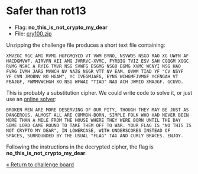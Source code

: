 Safer than rot13
================

* Flag: **no_this_is_not_crypto_my_dear**
* File: [cry100.zip](data/cry100.zip "cry100.zip")

Unzipping the challenge file produces a short text file containing:

```
XMVZGC RGC AMG RVMG HGFGMQYCD VT VWM BYNO, NSVWDS NSGO RAO XG UWFN AF
HACDGMVWF. AIRVFN AII AMG JVRRVC-XVMC, FYRBIG TVIZ ESV SAH CGQGM XGGC
RVMG NSAC A RYIG TMVR NSG SVWFG ESGMG NSGO EGMG XVMC WCNYI NSG HAO
FVRG IVMH JARG MVWCH NV NAZG NSGR VTT NV EAM. OVWM TIAD YF "CV NSYF
YF CVN JMOBNV RO HGAM", YC IVEGMJAFG, EYNS WCHGMFJVMGF YCFNGAH VT
FBAJGF, FWMMVWCHGH XO NSG WFWAI "TIAD" NAD ACH JWMIO XMAJGF. GCUVO.
```

This is probably a substitution cipher. We could write code to solve
it, or just use an [online solver](http://quipqiup.com/index.php):

```
BROKEN MEN ARE MORE DESERVING OF OUR PITY, THOUGH THEY MAY BE JUST AS
DANGEROUS. ALMOST ALL ARE COMMON-BORN, SIMPLE FOLK WHO HAD NEVER BEEN
MORE THAN A MILE FROM THE HOUSE WHERE THEY WERE BORN UNTIL THE DAY
SOME LORD CAME ROUND TO TAKE THEM OFF TO WAR. YOUR FLAG IS "NO THIS IS
NOT CRYPTO MY DEAR", IN LOWERCASE, WITH UNDERSCORES INSTEAD OF
SPACES, SURROUNDED BY THE USUAL "FLAG" TAG AND CURLY BRACES. ENJOY.
```

Following the instructions in the decrypted cipher, the flag is
**no_this_is_not_crypto_my_dear**.

[« Return to challenge board](../README.md "Return to challenge board")
